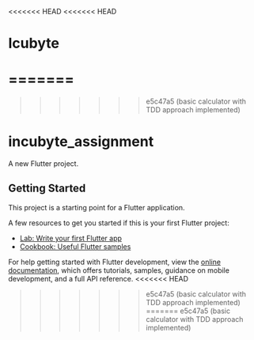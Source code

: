 <<<<<<< HEAD
<<<<<<< HEAD
# Icubyte
=======
=======
>>>>>>> e5c47a5 (basic calculator with TDD approach implemented)
# incubyte_assignment

A new Flutter project.

## Getting Started

This project is a starting point for a Flutter application.

A few resources to get you started if this is your first Flutter project:

- [Lab: Write your first Flutter app](https://docs.flutter.dev/get-started/codelab)
- [Cookbook: Useful Flutter samples](https://docs.flutter.dev/cookbook)

For help getting started with Flutter development, view the
[online documentation](https://docs.flutter.dev/), which offers tutorials,
samples, guidance on mobile development, and a full API reference.
<<<<<<< HEAD
>>>>>>> e5c47a5 (basic calculator with TDD approach implemented)
=======
>>>>>>> e5c47a5 (basic calculator with TDD approach implemented)
